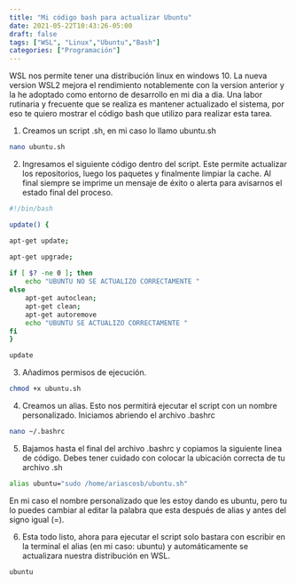 ```yaml
---
title: "Mi código bash para actualizar Ubuntu"
date: 2021-05-22T10:43:26-05:00
draft: false
tags: ["WSL", "Linux","Ubuntu","Bash"]
categories: ["Programación"]
---
```


WSL nos permite tener una distribución linux en windows 10. La nueva version WSL2 mejora el rendimiento notablemente con la version anterior y la he adoptado como entorno de desarrollo en mi dia a dia. Una labor rutinaria y frecuente que se realiza es mantener actualizado el sistema, por eso te quiero mostrar el código bash que utilizo para realizar esta tarea.

                
1. Creamos un script .sh, en mi caso lo llamo ubuntu.sh

~~~bash
nano ubuntu.sh
~~~

2. Ingresamos el siguiente código dentro del script. Este permite actualizar los repositorios, luego los paquetes y finalmente limpiar la cache. Al final siempre se imprime un mensaje de éxito o alerta para avisarnos el estado final del proceso.

~~~bash
#!/bin/bash

update() {

apt-get update;

apt-get upgrade;
    
if [ $? -ne 0 ]; then
    echo "UBUNTU NO SE ACTUALIZO CORRECTAMENTE "
else 
    apt-get autoclean;
    apt-get clean;
    apt-get autoremove
    echo "UBUNTU SE ACTUALIZO CORRECTAMENTE "        
fi
}

update
~~~

3. Añadimos permisos de ejecución.

~~~bash
chmod +x ubuntu.sh
~~~

4. Creamos un alias. Esto nos permitirá ejecutar el script con un nombre personalizado. Iniciamos abriendo el archivo .bashrc

~~~bash
nano ~/.bashrc
~~~

5. Bajamos hasta el final del archivo .bashrc y copiamos la siguiente linea de código. Debes tener cuidado con colocar la ubicación correcta de tu archivo .sh

~~~bash
alias ubuntu="sudo /home/ariascosb/ubuntu.sh"
~~~

En mi caso el nombre personalizado que les estoy dando es ubuntu, pero tu lo puedes cambiar al editar la palabra que esta después de alias y antes del signo igual (=). 

6. Esta todo listo, ahora para ejecutar el script solo bastara con escribir en la terminal el alias (en mi caso: ubuntu) y automáticamente se actualizara nuestra distribución en WSL.

~~~bash
ubuntu
~~~
